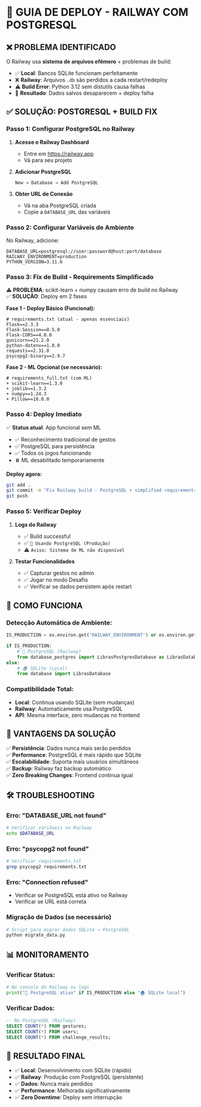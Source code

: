 # 🚀 GUIA DE DEPLOY - RAILWAY COM POSTGRESQL

## ❌ **PROBLEMA IDENTIFICADO**

O Railway usa **sistema de arquivos efêmero** + problemas de build:
- ✅ **Local**: Bancos SQLite funcionam perfeitamente
- ❌ **Railway**: Arquivos `.db` são perdidos a cada restart/redeploy
- ⚠️ **Build Error**: Python 3.12 sem distutils causa falhas
- 🔄 **Resultado**: Dados salvos desaparecem + deploy falha

## ✅ **SOLUÇÃO: POSTGRESQL + BUILD FIX**

### **Passo 1: Configurar PostgreSQL no Railway**

1. **Acesse o Railway Dashboard**
   - Entre em https://railway.app
   - Vá para seu projeto

2. **Adicionar PostgreSQL**
   ```
   New → Database → Add PostgreSQL
   ```

3. **Obter URL de Conexão**
   - Vá na aba PostgreSQL criada
   - Copie a `DATABASE_URL` das variáveis

### **Passo 2: Configurar Variáveis de Ambiente**

No Railway, adicione:
```
DATABASE_URL=postgresql://user:password@host:port/database
RAILWAY_ENVIRONMENT=production
PYTHON_VERSION=3.11.6
```

### **Passo 3: Fix de Build - Requirements Simplificado**

⚠️ **PROBLEMA**: scikit-learn + numpy causam erro de build no Railway  
✅ **SOLUÇÃO**: Deploy em 2 fases

**Fase 1 - Deploy Básico (Funcional):**
```
# requirements.txt (atual - apenas essenciais)
Flask==2.3.3
Flask-Session==0.5.0
Flask-CORS==4.0.0
gunicorn==21.2.0
python-dotenv==1.0.0
requests==2.31.0
psycopg2-binary==2.9.7
```

**Fase 2 - ML Opcional (se necessário):**
```
# requirements_full.txt (com ML)
+ scikit-learn==1.3.0
+ joblib==1.3.2
+ numpy==1.24.3
+ Pillow==10.0.0
```

### **Passo 4: Deploy Imediato**

✅ **Status atual**: App funcional sem ML
- ✅ Reconhecimento tradicional de gestos
- ✅ PostgreSQL para persistência
- ✅ Todos os jogos funcionando
- ⏸️ ML desabilitado temporariamente

**Deploy agora:**
```bash
git add .
git commit -m "Fix Railway build - PostgreSQL + simplified requirements"
git push
```

### **Passo 5: Verificar Deploy**

1. **Logs do Railway**
   - ✅ Build successful
   - ✅ `🚀 Usando PostgreSQL (Produção)`
   - ⚠️ `Aviso: Sistema de ML não disponível`

2. **Testar Funcionalidades**
   - ✅ Capturar gestos no admin
   - ✅ Jogar no modo Desafio
   - ✅ Verificar se dados persistem após restart

## 🔄 **COMO FUNCIONA**

### **Detecção Automática de Ambiente:**
```python
IS_PRODUCTION = os.environ.get('RAILWAY_ENVIRONMENT') or os.environ.get('DATABASE_URL')

if IS_PRODUCTION:
    # 🚀 PostgreSQL (Railway)
    from database_postgres import LibrasPostgresDatabase as LibrasDatabase
else:
    # 🏠 SQLite (Local)
    from database import LibrasDatabase
```

### **Compatibilidade Total:**
- **Local**: Continua usando SQLite (sem mudanças)
- **Railway**: Automaticamente usa PostgreSQL
- **API**: Mesma interface, zero mudanças no frontend

## 🎯 **VANTAGENS DA SOLUÇÃO**

✅ **Persistência**: Dados nunca mais serão perdidos  
✅ **Performance**: PostgreSQL é mais rápido que SQLite  
✅ **Escalabilidade**: Suporta mais usuários simultâneos  
✅ **Backup**: Railway faz backup automático  
✅ **Zero Breaking Changes**: Frontend continua igual  

## 🛠 **TROUBLESHOOTING**

### **Erro: "DATABASE_URL not found"**
```bash
# Verificar variáveis no Railway
echo $DATABASE_URL
```

### **Erro: "psycopg2 not found"**
```bash
# Verificar requirements.txt
grep psycopg2 requirements.txt
```

### **Erro: "Connection refused"**
- Verificar se PostgreSQL está ativo no Railway
- Verificar se URL está correta

### **Migração de Dados (se necessário)**
```python
# Script para migrar dados SQLite → PostgreSQL
python migrate_data.py
```

## 📊 **MONITORAMENTO**

### **Verificar Status:**
```python
# No console do Railway ou logs
print("🚀 PostgreSQL ativo" if IS_PRODUCTION else "🏠 SQLite local")
```

### **Verificar Dados:**
```sql
-- No PostgreSQL (Railway)
SELECT COUNT(*) FROM gestures;
SELECT COUNT(*) FROM users;
SELECT COUNT(*) FROM challenge_results;
```

## 🎉 **RESULTADO FINAL**

- ✅ **Local**: Desenvolvimento com SQLite (rápido)
- ✅ **Railway**: Produção com PostgreSQL (persistente)
- ✅ **Dados**: Nunca mais perdidos
- ✅ **Performance**: Melhorada significativamente
- ✅ **Zero Downtime**: Deploy sem interrupção